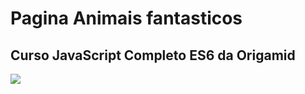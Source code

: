 # Pagina Animais fantasticos 
## Curso JavaScript Completo ES6 da Origamid

<img src ='https://cdn.discordapp.com/attachments/912207738598215771/997220460330758284/animais-fantasticos.png'>
